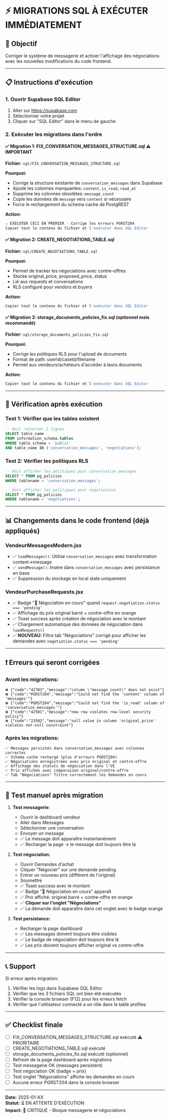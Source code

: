 # ⚡ MIGRATIONS SQL À EXÉCUTER IMMÉDIATEMENT

## 🎯 Objectif
Corriger le système de messagerie et activer l'affichage des négociations avec les nouvelles modifications du code frontend.

---

## 📋 Instructions d'exécution

### 1. Ouvrir Supabase SQL Editor
1. Aller sur https://supabase.com
2. Sélectionner votre projet
3. Cliquer sur "SQL Editor" dans le menu de gauche

### 2. Exécuter les migrations dans l'ordre

#### ✅ Migration 1: FIX_CONVERSATION_MESSAGES_STRUCTURE.sql ⚠️ IMPORTANT
**Fichier:** `sql/FIX_CONVERSATION_MESSAGES_STRUCTURE.sql`

**Pourquoi:** 
- Corrige la structure existante de `conversation_messages` dans Supabase
- Ajoute les colonnes manquantes: `content`, `is_read`, `read_at`
- Supprime les colonnes obsolètes: `message_count`
- Copie les données de `message` vers `content` si nécessaire
- Force le rechargement du schema cache de PostgREST

**Action:**
```bash
⚠️ EXÉCUTER CECI EN PREMIER - Corrige les erreurs PGRST204
Copier tout le contenu du fichier et l'exécuter dans SQL Editor
```

#### ✅ Migration 2: CREATE_NEGOTIATIONS_TABLE.sql
**Fichier:** `sql/CREATE_NEGOTIATIONS_TABLE.sql`

**Pourquoi:**
- Permet de tracker les négociations avec contre-offres
- Stocke original_price, proposed_price, status
- Lié aux requests et conversations
- RLS configuré pour vendors et buyers

**Action:**
```bash
Copier tout le contenu du fichier et l'exécuter dans SQL Editor
```

#### ✅ Migration 3: storage_documents_policies_fix.sql (optionnel mais recommandé)
**Fichier:** `sql/storage_documents_policies_fix.sql`

**Pourquoi:**
- Corrige les politiques RLS pour l'upload de documents
- Format de path: userId/caseId/filename
- Permet aux vendeurs/acheteurs d'accéder à leurs documents

**Action:**
```bash
Copier tout le contenu du fichier et l'exécuter dans SQL Editor
```

---

## 🔄 Vérification après exécution

### Test 1: Vérifier que les tables existent
```sql
-- Doit retourner 2 lignes
SELECT table_name 
FROM information_schema.tables 
WHERE table_schema = 'public' 
AND table_name IN ('conversation_messages', 'negotiations');
```

### Test 2: Vérifier les politiques RLS
```sql
-- Doit afficher les politiques pour conversation_messages
SELECT * FROM pg_policies 
WHERE tablename = 'conversation_messages';

-- Doit afficher les politiques pour negotiations
SELECT * FROM pg_policies 
WHERE tablename = 'negotiations';
```

---

## 📊 Changements dans le code frontend (déjà appliqués)

### VendeurMessagesModern.jsx
- ✅ `loadMessages()`: Utilise `conversation_messages` avec transformation content→message
- ✅ `sendMessage()`: Insère dans `conversation_messages` avec persistance en base
- ✅ Suppression du stockage en local state uniquement

### VendeurPurchaseRequests.jsx
- ✅ Badge "💬 Négociation en cours" quand `request.negotiation.status === 'pending'`
- ✅ Affichage du prix original barré + contre-offre en orange
- ✅ Toast success après création de négociation avec le montant
- ✅ Chargement automatique des données de négociation dans `loadRequests()`
- ✅ **NOUVEAU:** Filtre tab "Négociations" corrigé pour afficher les demandes avec `negotiation.status === 'pending'`

---

## ❗ Erreurs qui seront corrigées

### Avant les migrations:
```
❌ {"code":"42703","message":"column \"message_count\" does not exist"}
❌ {"code":"PGRST204","message":"Could not find the 'content' column of 'messages'"}
❌ {"code":"PGRST204","message":"Could not find the 'is_read' column of 'conversation_messages'"}
❌ {"code":"42501","message":"new row violates row-level security policy"}
❌ {"code":"23502","message":"null value in column 'original_price' violates not-null constraint"}
```

### Après les migrations:
```
✅ Messages persistés dans conversation_messages avec colonnes correctes
✅ Schema cache rechargé (plus d'erreurs PGRST204)
✅ Négociations enregistrées avec prix original et contre-offre
✅ Affichage des statuts de négociation dans l'UI
✅ Prix affichés avec comparaison original/contre-offre
✅ Tab "Négociations" filtre correctement les demandes en cours
```

---

## 🧪 Test manuel après migration

1. **Test messagerie:**
   - Ouvrir le dashboard vendeur
   - Aller dans Messages
   - Sélectionner une conversation
   - Envoyer un message
   - ✅ Le message doit apparaître instantanément
   - ✅ Recharger la page → le message doit toujours être là

2. **Test négociation:**
   - Ouvrir Demandes d'achat
   - Cliquer "Négocier" sur une demande pending
   - Entrer un nouveau prix (différent de l'original)
   - Soumettre
   - ✅ Toast success avec le montant
   - ✅ Badge "💬 Négociation en cours" apparaît
   - ✅ Prix affiché: original barré + contre-offre en orange
   - ✅ **Cliquer sur l'onglet "Négociations"**
   - ✅ La demande doit apparaître dans cet onglet avec le badge orange

3. **Test persistance:**
   - Recharger la page dashboard
   - ✅ Les messages doivent toujours être visibles
   - ✅ Le badge de négociation doit toujours être là
   - ✅ Les prix doivent toujours afficher original vs contre-offre

---

## 📞 Support

Si erreur après migration:
1. Vérifier les logs dans Supabase SQL Editor
2. Vérifier que les 3 fichiers SQL ont bien été exécutés
3. Vérifier la console browser (F12) pour les erreurs fetch
4. Vérifier que l'utilisateur connecté a un rôle dans la table profiles

---

## ✅ Checklist finale

- [ ] FIX_CONVERSATION_MESSAGES_STRUCTURE.sql exécuté ⚠️ PRIORITAIRE
- [ ] CREATE_NEGOTIATIONS_TABLE.sql exécuté  
- [ ] storage_documents_policies_fix.sql exécuté (optionnel)
- [ ] Refresh de la page dashboard après migrations
- [ ] Test messagerie OK (messages persistent)
- [ ] Test négociation OK (badge + prix)
- [ ] Test onglet "Négociations" affiche les demandes en cours
- [ ] Aucune erreur PGRST204 dans la console browser

---

**Date:** 2025-01-XX  
**Statut:** ⏳ EN ATTENTE D'EXÉCUTION  
**Impact:** 🔴 CRITIQUE - Bloque messagerie et négociations
